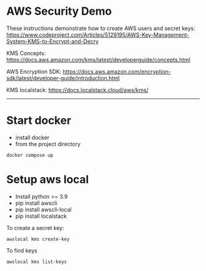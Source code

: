 # AWS Security Demo

These instructions demonstrate how to create AWS users and secret keys: https://www.codeproject.com/Articles/5129195/AWS-Key-Management-System-KMS-to-Encrypt-and-Decry

KMS Concepts: https://docs.aws.amazon.com/kms/latest/developerguide/concepts.html

AWS Encryption SDK: https://docs.aws.amazon.com/encryption-sdk/latest/developer-guide/introduction.html

KMS localstack: https://docs.localstack.cloud/aws/kms/

---
# Start docker

- install docker
- from the project directory
```text
docker compose up
```

# Setup aws local

- Install python >= 3.9
- pip install awscli
- pip install  awscli-local
- pip install localstack

To create a secret key:

```text
awslocal kms create-key
```

To find keys

```text
awslocal kms list-keys
```
